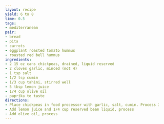 ```yaml
---
layout: recipe
yield: 6 to 8
time: 0.5
tags:
- mediterranean
pair:
- bread
- pita
- carrots
- eggplant roasted tomato hummus
- roasted red bell hummus
ingredients:
- 2 15 oz cans chickpeas, drained, liquid reserved
- 2 cloves garlic, minced (not 4)
- 1 tsp salt
- 1/2 tsp cumin
- 1/3 cup tahini, stirred well
- 5 tbsp lemon juice
- 1/4 cup olive oil
- paprika to taste
directions:
- Place chickpeas in food processor with garlic, salt, cumin. Process 30 seconds. Add tahini, process more
- Add lemon juice and 1/4 cup reserved bean liquid, process
- Add olive oil, process
---
```

